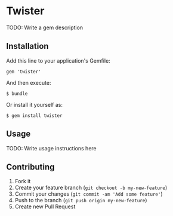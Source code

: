 # Twister

TODO: Write a gem description

## Installation

Add this line to your application's Gemfile:

    gem 'twister'

And then execute:

    $ bundle

Or install it yourself as:

    $ gem install twister

## Usage

TODO: Write usage instructions here

## Contributing

1. Fork it
2. Create your feature branch (`git checkout -b my-new-feature`)
3. Commit your changes (`git commit -am 'Add some feature'`)
4. Push to the branch (`git push origin my-new-feature`)
5. Create new Pull Request
